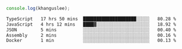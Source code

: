 ```js
console.log(khanguslee);
```

<!--START_SECTION:waka-->

```txt
TypeScript   17 hrs 50 mins  ████████████████████░░░░░   80.28 %
JavaScript   4 hrs 12 mins   ████▓░░░░░░░░░░░░░░░░░░░░   18.92 %
JSON         5 mins          ░░░░░░░░░░░░░░░░░░░░░░░░░   00.40 %
Assembly     2 mins          ░░░░░░░░░░░░░░░░░░░░░░░░░   00.16 %
Docker       1 min           ░░░░░░░░░░░░░░░░░░░░░░░░░   00.13 %
```

<!--END_SECTION:waka-->

<!--
**khanguslee/khanguslee** is a ✨ _special_ ✨ repository because its `README.md` (this file) appears on your GitHub profile.

Here are some ideas to get you started:

- 🔭 I’m currently working on ...
- 🌱 I’m currently learning ...
- 👯 I’m looking to collaborate on ...
- 🤔 I’m looking for help with ...
- 💬 Ask me about ...
- 📫 How to reach me: ...
- 😄 Pronouns: ...
- ⚡ Fun fact: ...
-->

